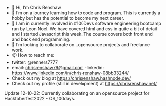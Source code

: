 - 👋 Hi, I’m Chris Renshaw
- 👀 I’m on a journey learning how to code and program. This is currently a hobby but has the potential to become my next career.
- 🌱 I am in currently involved in #100Devs software engineering bootcamp run by Leon Noel. We have covered html and css in quite a bit of detail and I started Javascript this week. The course covers both front end and back end programming. 
- 💞️ I’m looking to collaborate on...opensource projects and freelance work.
- 📫 How to reach me:
- twitter: @renners7777
- email: chrisrenshaw79@gmail.com
-linkedin: https://www.linkedin.com/in/chris-renshaw-08bb33244/
- Check out my blog at https://chrisrenshaw.hashnode.dev/
- Check out my profile (still in development) at https://chrisrenshaw.net/

<!---
renners7777/renners7777 is a ✨ special ✨ repository because its `README.md` (this file) appears on your GitHub profile.
You can click the Preview link to take a look at your changes.
--->
Update 12-10-22: Currently collaborating on an opensource project for Hacktoberfest2022 - OS_100days.

